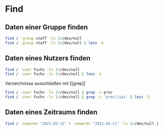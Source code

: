 # Find
## Daten einer Gruppe finden
```bash
find / -group staff -ls 2>/dev/null
find / -group staff -ls 2>/dev/null | less -S
```
## Daten eines Nutzers finden
```bash
find / -user fuchs -ls 2>/dev/null
find / -user fuchs -ls 2>/dev/null | less -S
```
Verzeichnisse ausschließen mit [[grep]]
```bash
find / -user fuchs -ls 2>/dev/null | grep -v proc
find / -user fuchs -ls 2>/dev/null | grep -v 'proc\|sys' | less -S
```
## Daten eines Zeitraums finden
```bash
find / -newermt "2021-03-12" ! -newermt "2021-03-21" -ls 2>/dev/null | less -S
```
